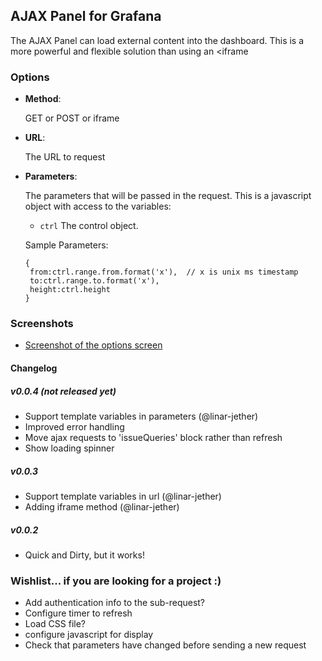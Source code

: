 ## AJAX Panel for Grafana

The AJAX Panel can load external content into the dashboard.  This is a more powerful and flexible solution than
using an <iframe 


### Options

- **Method**:

  GET or POST or iframe

- **URL**:

  The URL to request

- **Parameters**:

  The parameters that will be passed in the request.  This is a javascript object with access to the variables:
  	- `ctrl` The control object.
  
  Sample Parameters:
	```
	{
	 from:ctrl.range.from.format('x'),  // x is unix ms timestamp
	 to:ctrl.range.to.format('x'), 
	 height:ctrl.height
	}
	```


### Screenshots

- [Screenshot of the options screen](https://raw.githubusercontent.com/ryantxu/ajax-panel/master/src/img/screenshot-ajax-options.png)

#### Changelog


##### v0.0.4 (not released yet)

- Support template variables in parameters (@linar-jether)
- Improved error handling
- Move ajax requests to 'issueQueries' block rather than refresh
- Show loading spinner


##### v0.0.3

- Support template variables in url (@linar-jether)
- Adding iframe method (@linar-jether)


##### v0.0.2

- Quick and Dirty, but it works!



### Wishlist... if you are looking for a project :)
 - Add authentication info to the sub-request?
 - Configure timer to refresh
 - Load CSS file?
 - configure javascript for display
 - Check that parameters have changed before sending a new request
